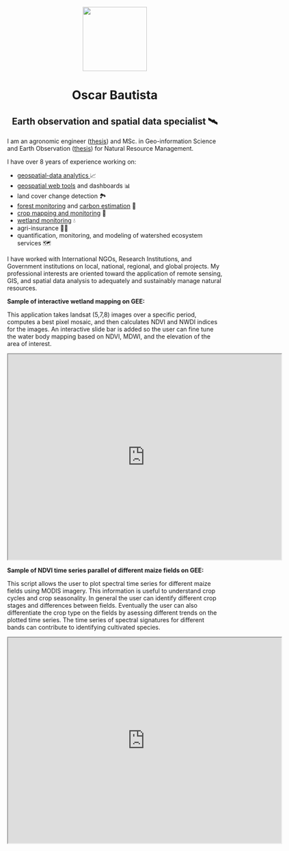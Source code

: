 <p dir="auto" style="text-align: center;"><img src="https://media-exp1.licdn.com/dms/image/C4E03AQF8_Gr-QcyS1Q/profile-displayphoto-shrink_800_800/0/1608312021319?e=1669852800&amp;v=beta&amp;t=WjOrOKW5-1YD-dKhWkpGaEP_b07OqQOOV_voE3q2LhA" alt="" width="150" height="150" /></p>
<h1 dir="auto" style="text-align: center;"><strong>Oscar Bautista</strong></h1>
<h2 dir="auto" style="text-align: center;">Earth observation and spatial data specialist 🛰️</h2>
<p dir="auto">I am an agronomic engineer (<a href="http://www.scielo.org.co/scielo.php?script=sci_arttext&amp;pid=S0120-99652013000100006">thesis</a>) and MSc. in Geo-information Science and Earth Observation (<a href="https://link.springer.com/article/10.1007/s10113-021-01770-6">thesis</a>) for Natural Resource Management.</p>
<p dir="auto">I have over 8 years of experience working on:</p>
<ul dir="auto">
<li><a href="https://docs.google.com/document/d/1efPXAZSte3aUo5IvcFHMR4VJSL30h9oSOKmSzMF7QGM/edit?usp=sharing">geospatial-data analytics </a> 📈</li>
<li><a href="https://drive.google.com/file/d/11H6KJihmnUqFx97ToWSvKgRrEeZj4DOx/view">geospatial web tools</a> and dashboards 📊</li>
<li>land cover change detection 🏞️</li>
<li><a href="http://www.terra-i.org/news/news/San-Vicente-del-Cagu-n--Colombia-s--1-deforestation-hotspot.html">forest monitoring</a> and <a href="https://drive.google.com/open?id=11FprAcTDDuXDXpcF9ywYhGLXgA2iFvSa&amp;authuser=ovbautistac%40unal.edu.co&amp;usp=drive_fs">carbon estimation</a> 🌳</li>
<li><a href="https://ovbautistac.users.earthengine.app/view/cropclassifier">crop mapping and monitoring</a> 🌾</li>
<li><a href="">wetland monitoring</a> 💧</li>
<li>agri-insurance 👨&zwj;🌾</li>
<li>quantification, monitoring, and modeling of watershed ecosystem services 🗺️</li>
</ul>
<p dir="auto" style="text-align: left;">I have worked with International NGOs, Research Institutions, and Government institutions on local, national, regional, and global projects. My professional interests are oriented toward the application of remote sensing, GIS, and spatial data analysis to adequately and sustainably manage natural resources.</p>
<p dir="auto" style="text-align: left;"><strong>Sample of interactive wetland mapping on GEE:</strong></p>
<p>This application takes landsat (5,7,8) images over a specific period, computes a best pixel mosaic, and then calculates NDVI and NWDI indices for the images. An interactive slide bar is added so the user can fine tune the water body mapping based on NDVI, MDWI, and the elevation of the area of interest.&nbsp;</p>
<p><iframe src="https://drive.google.com/file/d/11P7h45X9MDnKtys45loBq5d91_RsJ4FS/preview" width="640" height="480"></iframe></p>
<p><strong>Sample of NDVI time series parallel of different maize fields on GEE:</strong></p>
<p>This script allows the user to plot spectral time series for different maize fields using MODIS imagery. This information is useful to understand crop cycles and crop seasonality.
In general the user can identify different crop stages and differences between fields. Eventually the user can also differentiate the crop type on the fields by asessing different trends on the plotted time series. The time series of spectral signatures for different bands can contribute to identifying cultivated species.</p>
<p><iframe src="https://drive.google.com/file/d/11lk01XjJn0XFCnUefBtsfgMDJMq0bEr-/preview" width="640" height="480"></iframe></p>
